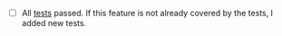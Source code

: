 - [ ] All [tests](https://github.com/jfrog/artifactory-maven-plugin#testing-the-plugin) passed. If this feature is not already covered by the tests, I added new tests.
